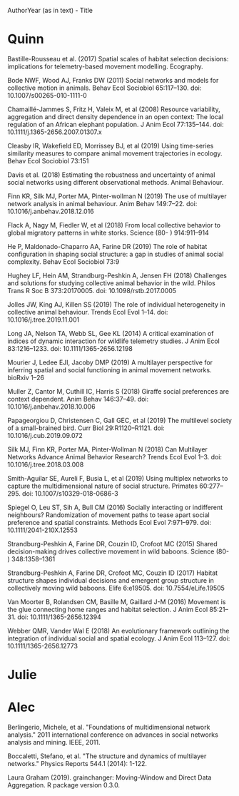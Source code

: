 AuthorYear (as in text) - Title


# Quinn

Bastille-Rousseau et al. (2017) Spatial scales of habitat selection decisions: implications for telemetry-based movement modelling. Ecography. 

Bode NWF, Wood AJ, Franks DW (2011) Social networks and models for collective motion in animals. Behav Ecol Sociobiol 65:117–130. doi: 10.1007/s00265-010-1111-0

Chamaillé-Jammes S, Fritz H, Valeix M, et al (2008) Resource variability, aggregation and direct density dependence in an open context: The local regulation of an African elephant population. J Anim Ecol 77:135–144. doi: 10.1111/j.1365-2656.2007.01307.x

Cleasby IR, Wakefield ED, Morrissey BJ, et al (2019) Using time-series similarity measures to compare animal movement trajectories in ecology. Behav Ecol Sociobiol 73:151

Davis et al. (2018) Estimating the robustness and uncertainty of animal social networks using different observational methods. Animal Behaviour.

Finn KR, Silk MJ, Porter MA, Pinter-wollman N (2019) The use of multilayer network analysis in animal behaviour. Anim Behav 149:7–22. doi: 10.1016/j.anbehav.2018.12.016

Flack A, Nagy M, Fiedler W, et al (2018) From local collective behavior to global migratory patterns in white storks. Science (80- ) 914:911–914

He P, Maldonado-Chaparro AA, Farine DR (2019) The role of habitat configuration in shaping social structure: a gap in studies of animal social complexity. Behav Ecol Sociobiol 73:9

Hughey LF, Hein AM, Strandburg-Peshkin A, Jensen FH (2018) Challenges and solutions for studying collective animal behavior in the wild. Philos Trans R Soc B 373:20170005. doi: 10.1098/rstb.2017.0005

Jolles JW, King AJ, Killen SS (2019) The role of individual heterogeneity in collective animal behaviour. Trends Ecol Evol 1–14. doi: 10.1016/j.tree.2019.11.001

Long JA, Nelson TA, Webb SL, Gee KL (2014) A critical examination of indices of dynamic interaction for wildlife telemetry studies. J Anim Ecol 83:1216–1233. doi: 10.1111/1365-2656.12198

Mourier J, Ledee EJI, Jacoby DMP (2019) A multilayer perspective for inferring spatial and social functioning in animal movement networks. bioRxiv 1–26

Muller Z, Cantor M, Cuthill IC, Harris S (2018) Giraffe social preferences are context dependent. Anim Behav 146:37–49. doi: 10.1016/j.anbehav.2018.10.006

Papageorgiou D, Christensen C, Gall GEC, et al (2019) The multilevel society of a small-brained bird. Curr Biol 29:R1120–R1121. doi: 10.1016/j.cub.2019.09.072

Silk MJ, Finn KR, Porter MA, Pinter-Wollman N (2018) Can Multilayer Networks Advance Animal Behavior Research? Trends Ecol Evol 1–3. doi: 10.1016/j.tree.2018.03.008

Smith-Aguilar SE, Aureli F, Busia L, et al (2019) Using multiplex networks to capture the multidimensional nature of social structure. Primates 60:277–295. doi: 10.1007/s10329-018-0686-3

Spiegel O, Leu ST, Sih A, Bull CM (2016) Socially interacting or indifferent neighbours? Randomization of movement paths to tease apart social preference and spatial constraints. Methods Ecol Evol 7:971–979. doi: 10.1111/2041-210X.12553

Strandburg-Peshkin A, Farine DR, Couzin ID, Crofoot MC (2015) Shared decision-making drives collective movement in wild baboons. Science (80- ) 348:1358–1361

Strandburg-Peshkin A, Farine DR, Crofoot MC, Couzin ID (2017) Habitat structure shapes individual decisions and emergent group structure in collectively moving wild baboons. Elife 6:e19505. doi: 10.7554/eLife.19505

Van Moorter B, Rolandsen CM, Basille M, Gaillard J-M (2016) Movement is the glue connecting home ranges and habitat selection. J Anim Ecol 85:21–31. doi: 10.1111/1365-2656.12394

Webber QMR, Vander Wal E (2018) An evolutionary framework outlining the integration of individual social and spatial ecology. J Anim Ecol 113–127. doi: 10.1111/1365-2656.12773



# Julie

# Alec
Berlingerio, Michele, et al. "Foundations of multidimensional network analysis." 2011 international conference on advances in social networks analysis and mining. IEEE, 2011.

Boccaletti, Stefano, et al. "The structure and dynamics of multilayer networks." Physics Reports 544.1 (2014): 1-122.

Laura Graham (2019). grainchanger: Moving-Window and Direct Data Aggregation. R package version 0.3.0.